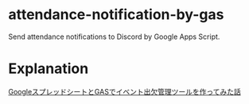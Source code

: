 # attendance-notification-by-gas

Send attendance notifications to Discord by Google Apps Script.

# Explanation
[GoogleスプレッドシートとGASでイベント出欠管理ツールを作ってみた話](https://toranoana-lab.hatenablog.com/entry/2020/12/04/120000)
